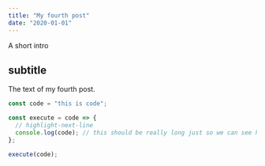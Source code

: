 ```yaml
---
title: "My fourth post"
date: "2020-01-01"
---
```


A short intro

## subtitle

The text of my fourth post.

```js
const code = "this is code";

const execute = code => {
  // highlight-next-line
  console.log(code); // this should be really long just so we can see highlighting works
};

execute(code);
```
